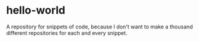 # hello-world
A repository for snippets of code, because I don't want to make a thousand different repositories for each and every snippet.
